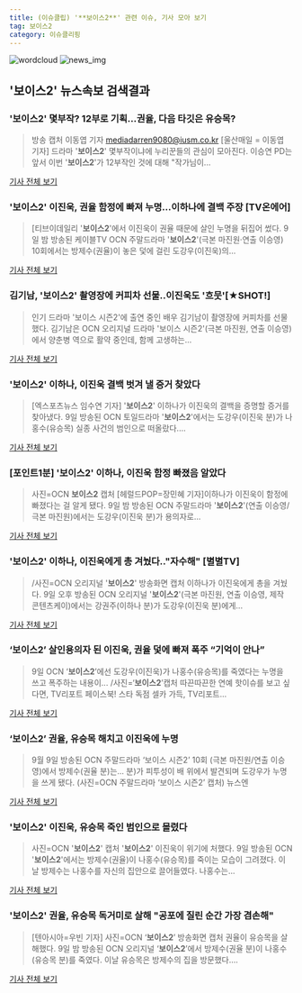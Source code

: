 ```yaml
---
title: (이슈클립) '**보이스2**' 관련 이슈, 기사 모아 보기
tag: 보이스2
category: 이슈클리핑
---
```

![wordcloud](https://s3.ap-northeast-2.amazonaws.com/lyrics101-wordcloud/2018-09-09-1536503743.png)
![news_img](https://user-images.githubusercontent.com/42597476/44507050-1206f400-a6e4-11e8-8d98-7ffbfebb353f.png)
## **'**보이스2**'** 뉴스속보 검색결과
### '**보이스2**' 몇부작? 12부로 기획…권율, 다음 타깃은 유승목?

>방송 캡처 이동엽 기자 mediadarren9080@iusm.co.kr [울산매일 = 이동엽 기자] 드라마 '**보이스2**' 몇부작이냐에 누리꾼들의 관심이 모아진다.   이승연 PD는 앞서 이번 '**보이스2**'가 12부작인 것에 대해 "작가님이...

<a href="http://www.iusm.co.kr/news/articleView.html?idxno=816047" target="_blank">기사 전체 보기</a>

### '**보이스2**' 이진욱, 권율 함정에 빠져 누명…이하나에 결백 주장 [TV온에어]

>[티브이데일리 '**보이스2**'에서 이진욱이 권율 때문에 살인 누명을 뒤집어 썼다. 9일 밤 방송된 케이블TV OCN 주말드라마 '**보이스2**'(극본 마진원·연출 이승영) 10회에서는 방제수(권율)이 놓은 덫에 걸린 도강우(이진욱)의...

<a href="http://tvdaily.asiae.co.kr/read.php3?aid=15365032841393460002" target="_blank">기사 전체 보기</a>

### 김기남, '**보이스2**' 촬영장에 커피차 선물..이진욱도 '흐뭇'[★SHOT!]

>인기 드라마 '보이스 시즌2'에 출연 중인 배우 김기남이 촬영장에 커피차를 선물했다. 김기남은 OCN 오리지널 드라마 '보이스 시즌2'(극본 마진원, 연출 이승영)에서 양춘병 역으로 활약 중인데, 함께 고생하는...

<a href="http://www.osen.co.kr/article/G1110985696" target="_blank">기사 전체 보기</a>

### '**보이스2**' 이하나, 이진욱 결백 벗겨 낼 증거 찾았다

>[엑스포츠뉴스 임수연 기자]  '**보이스2**' 이하나가 이진욱의 결백을 증명할 증거를 찾아냈다. 9일 방송된 OCN 토일드라마 '**보이스2**'에서는 도강우(이진욱 분)가 나홍수(유승목) 실종 사건의 범인으로 떠올랐다....

<a href="http://www.xportsnews.com/?ac=article_view&entry_id=1017398" target="_blank">기사 전체 보기</a>

### [포인트1분] '**보이스2**' 이하나, 이진욱 함정 빠졌음 알았다

>사진=OCN **보이스2** 캡처 [헤럴드POP=장민혜 기자]이하나가 이진욱이 함정에 빠졌다는 걸 알게 됐다. 9일 밤 방송된 OCN 주말드라마 '**보이스2**'(연출 이승영/극본 마진원)에서는 도강우(이진욱 분)가 용의자로...

<a href="http://biz.heraldcorp.com/view.php?ud=201809092237511061541_1" target="_blank">기사 전체 보기</a>

### '**보이스2**' 이하나, 이진욱에게 총 겨눴다.."자수해" [별별TV]

>/사진=OCN 오리지널 '**보이스2**' 방송화면 캡처 이하나가 이진욱에게 총을 겨눴다. 9일 오후 방송된 OCN 오리지널 '**보이스2**'(극본 마진원, 연출 이승영, 제작 콘텐츠케이)에서는 강권주(이하나 분)가 도강우(이진욱 분)에게...

<a href="http://star.mt.co.kr/stview.php?no=2018090922174268794" target="_blank">기사 전체 보기</a>

### ‘**보이스2**’ 살인용의자 된 이진욱, 권율 덫에 빠져 폭주 “기억이 안나”

>9일 OCN ‘**보이스2**’에선 도강우(이진욱)가 나홍수(유승목)를 죽였다는 누명을 쓰고 폭주하는 내용이... /사진=‘**보이스2**’캡처 따끈따끈한 연예 핫이슈를 보고 싶다면, TV리포트 페이스북! 스타 독점 셀카 가득, TV리포트...

<a href="http://www.tvreport.co.kr/?c=news&m=newsview&idx=1078937" target="_blank">기사 전체 보기</a>

### ‘**보이스2**’ 권율, 유승목 해치고 이진욱에 누명

>9월 9일 방송된 OCN 주말드라마 ‘보이스 시즌2’ 10회 (극본 마진원/연출 이승영)에서 방제수(권율 분)는... 분)가 피투성이 배 위에서 발견되며 도강우가 누명을 쓰게 됐다. (사진=OCN 주말드라마 ‘보이스 시즌2’ 캡처) 뉴스엔

<a href="http://www.newsen.com/news_view.php?uid=201809092301571710" target="_blank">기사 전체 보기</a>

### '**보이스2**' 이진욱, 유승목 죽인 범인으로 몰렸다

>사진=OCN '**보이스2**' 캡처 '**보이스2**' 이진욱이 위기에 처했다. 9일 방송된 OCN '**보이스2**'에서는 방제수(권율)이 나홍수(유승목)를 죽이는 모습이 그려졌다. 이날 방제수는 나홍수를 자신의 집안으로 끌어들였다. 나홍수는...

<a href="http://news20.busan.com/controller/newsController.jsp?newsId=20180909000192" target="_blank">기사 전체 보기</a>

### '**보이스2**' 권율, 유승목 독거미로 살해 "공포에 질린 순간 가장 겸손해"

>[텐아시아=우빈 기자] 사진=OCN ‘**보이스2**’ 방송화면 캡처 권율이 유승목을 살해했다. 9일 밤 방송된 OCN 오리지널 ‘**보이스2**’에서 방제수(권율 분)이 나홍수(유승목 분)를 죽였다. 이날 유승목은 방제수의 집을 방문했다....

<a href="http://www.tenasia.co.kr/archives/1564821" target="_blank">기사 전체 보기</a>


